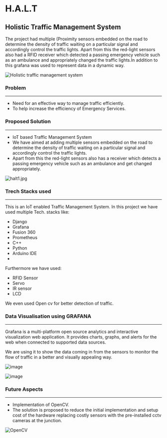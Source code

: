 # H.A.L.T
## Holistic Traffic Management System

The project had multiple (Proximity sensors embedded on the road to determine the density of traffic waiting on a particular signal and accordingly control the traffic lights. Apart from this the red-light sensors also had a RFID receiver which detected a passing emergency vehicle such as an ambulance and appropriately changed the traffic lights.In addition to this grafana was used to represent data in a dynamic way.

![Holistic traffic management system](https://user-images.githubusercontent.com/84952780/173198548-de8e2d2e-53cd-4c11-8c58-bd520c489844.png)

### Problem
***

- Need for an effective way to manage traffic efficiently.
- To help increase the efficiency of Emergency Services.

### Proposed Solution
***

- IoT based Traffic Management System
- We have aimed at adding multiple sensors embedded on the road to determine the
  density of traffic waiting on a particular signal and accordingly control the traffic lights.
- Apart from this the red-light sensors also
has a receiver which detects a passing
emergency vehicle such as an ambulance
and get changed appropriately.

![halt1.jpg](https://i.postimg.cc/NMTZFLPq/halt1.jpg)

### Trech Stacks used
***

This is an IoT enabled Traffic Management System. In this project we have used multiple Tech. stacks like:

- Django
- Grafana
- Fusion 360
- Prometheus
- C++
- Python
- Arduino IDE
- 
Furthermore we have used:

- RFID Sensor
- Servo
- IR sensor
- LCD

We even used Open cv for better detection of traffic.

### Data Visualisation using GRAFANA
***

Grafana is a multi-platform open source analytics and interactive visualization web application. It provides charts, graphs, and alerts for the web when connected to supported data sources.

We are using it to show the data coming in from the sensors to monitor the flow of traffic in a better and visually appealing way.

![image](https://user-images.githubusercontent.com/84952780/174129103-674f4962-555e-42ad-991f-1a19d06c43e4.png)

![image](https://user-images.githubusercontent.com/84952780/174129139-455fc0a9-feb7-487e-b070-9e7009cf126d.png)

### Future Aspects 
***

- Implementation of OpenCV.
- The solution is proposed to reduce the initial
implementation and setup cost of the hardware
replacing costly sensors with the pre-installed cctv
cameras at the junction.

![OpenCV](https://user-images.githubusercontent.com/84952780/170505446-30d74291-6b9c-4d08-a657-64af858bcfe1.png)
